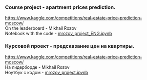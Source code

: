 ### Course project - apartment prices prediction.  
https://www.kaggle.com/competitions/real-estate-price-prediction-moscow/  
On the leaderboard - Mikhail Rozov  
Notebook with the code - [mrozov_project_ENG.ipynb](mrozov_project_ENG.ipynb)  
  
### Курсовой проект - предсказание цен на квартиры.  
https://www.kaggle.com/competitions/real-estate-price-prediction-moscow/  
На лидерборде - Mikhail Rozov  
Ноутбук с кодом - [mrozov_project.ipynb](mrozov_project.ipynb)
